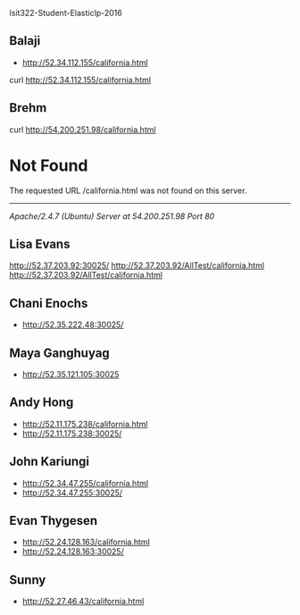 Isit322-Student-ElasticIp-2016

## Balaji

- <http://52.34.112.155/california.html>

curl http://52.34.112.155/california.html

## Brehm

curl http://54.200.251.98/california.html

<!DOCTYPE HTML PUBLIC "-//IETF//DTD HTML 2.0//EN">
<html><head>
<title>404 Not Found</title>
</head><body>
<h1>Not Found</h1>
<p>The requested URL /california.html was not found on this server.</p>
<hr>
<address>Apache/2.4.7 (Ubuntu) Server at 54.200.251.98 Port 80</address>
</body></html>

## Lisa Evans

http://52.37.203.92:30025/
http://52.37.203.92/AllTest/california.html
http://52.37.203.92/AllTest/california.html

## Chani Enochs

- <http://52.35.222.48:30025/>

## Maya Ganghuyag

- <http://52.35.121.105:30025>

## Andy Hong

- <http://52.11.175.238/california.html>
- <http://52.11.175.238:30025/>

## John Kariungi

- <http://52.34.47.255/california.html>
- <http://52.34.47.255:30025/>

## Evan Thygesen

- <http://52.24.128.163/california.html>
- <http://52.24.128.163:30025/>

## Sunny

- <http://52.27.46.43/california.html>
